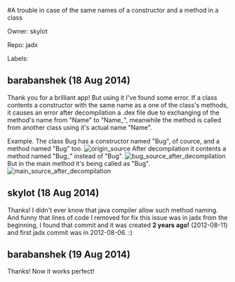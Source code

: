 #A trouble in case of the same names of a constructor and a method in a class

Owner: skylot

Repo: jadx

Labels: 

## barabanshek (18 Aug 2014)

Thank you for a brilliant app! 
But using it I've found some error.
If a class contents a constructor with the same name as a one of the class's methods, it 
causes an error after decompilation a .dex file due to exchanging of the method's name from "Name" to "Name_", meanwhile the method is called from another class using it's actual name "Name".

Example.
The class Bug has a constructor named "Bug", of cource, and a method named "Bug" too.
![origin_source](https://cloud.githubusercontent.com/assets/8015047/3948980/0ad5e1f0-26af-11e4-9dd8-1b0172bfb1a4.png)
After decompilation it contents a method named "Bug_" instead of "Bug".
![bug_source_after_decompilation](https://cloud.githubusercontent.com/assets/8015047/3948979/0ad2dcee-26af-11e4-9108-d81f8c0b2f65.png)
But in the main method it's being called as "Bug".
![main_source_after_decompilation](https://cloud.githubusercontent.com/assets/8015047/3948981/0add616e-26af-11e4-93af-10b90a9b3fdb.png)


## skylot (18 Aug 2014)

Thanks! I didn't ever know that java compiler allow such method naming.
And funny that lines of code I removed for fix this issue was in jadx from the beginning, I found that commit and it was created **2 years ago!** (2012-08-11) and first jadx commit was in 2012-08-06. :)


## barabanshek (19 Aug 2014)

Thanks! Now it works perfect!



